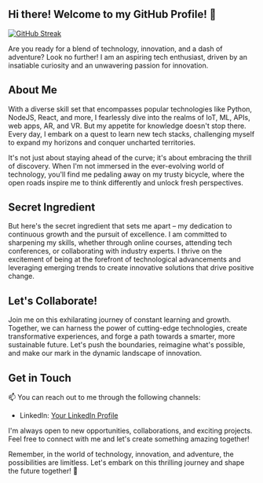 ## Hi there! Welcome to my GitHub Profile! 👋

[![GitHub Streak](http://github-readme-streak-stats.herokuapp.com?user=captraj&theme=dark&background=000000)](https://git.io/streak-stats)

Are you ready for a blend of technology, innovation, and a dash of adventure? Look no further! I am an aspiring tech enthusiast, driven by an insatiable curiosity and an unwavering passion for innovation.

## About Me
With a diverse skill set that encompasses popular technologies like Python, NodeJS, React, and more, I fearlessly dive into the realms of IoT, ML, APIs, web apps, AR, and VR. But my appetite for knowledge doesn't stop there. Every day, I embark on a quest to learn new tech stacks, challenging myself to expand my horizons and conquer uncharted territories.

It's not just about staying ahead of the curve; it's about embracing the thrill of discovery. When I'm not immersed in the ever-evolving world of technology, you'll find me pedaling away on my trusty bicycle, where the open roads inspire me to think differently and unlock fresh perspectives.

## Secret Ingredient
But here's the secret ingredient that sets me apart – my dedication to continuous growth and the pursuit of excellence. I am committed to sharpening my skills, whether through online courses, attending tech conferences, or collaborating with industry experts. I thrive on the excitement of being at the forefront of technological advancements and leveraging emerging trends to create innovative solutions that drive positive change.

## Let's Collaborate!
Join me on this exhilarating journey of constant learning and growth. Together, we can harness the power of cutting-edge technologies, create transformative experiences, and forge a path towards a smarter, more sustainable future. Let's push the boundaries, reimagine what's possible, and make our mark in the dynamic landscape of innovation.

## Get in Touch
📫 You can reach out to me through the following channels:
- LinkedIn: [Your LinkedIn Profile](https://www.linkedin.com/in/biswaraj-choudhury/)

I'm always open to new opportunities, collaborations, and exciting projects. Feel free to connect with me and let's create something amazing together!

Remember, in the world of technology, innovation, and adventure, the possibilities are limitless. Let's embark on this thrilling journey and shape the future together! 🚀
<!--
**captraj/captraj** is a ✨ _special_ ✨ repository because its `README.md` (this file) appears on your GitHub profile.

Here are some ideas to get you started:

- 🔭 I’m currently working on ...
- 🌱 I’m currently learning ...
- 👯 I’m looking to collaborate on ...
- 🤔 I’m looking for help with ...
- 💬 Ask me about ...
- 📫 How to reach me: ...
- 😄 Pronouns: ...
- ⚡ Fun fact: ...
-->
